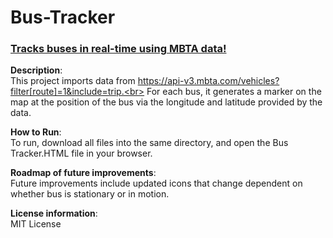# Bus-Tracker
### [Tracks buses in real-time using MBTA data!](https://github.com/MorganMaltba/Bus-Tracker)

**Description**: <br>
This project imports data from https://api-v3.mbta.com/vehicles?filter[route]=1&include=trip.<br>
For each bus, it generates a marker on the map at the position of the bus via the longitude and latitude provided by the data.

**How to Run**: <br>
To run, download all files into the same directory, and open the Bus Tracker.HTML file in your browser.

**Roadmap of future improvements**: <br> 
Future improvements include updated icons that change dependent on whether bus is stationary or in motion.

**License information**: <br>
MIT License

